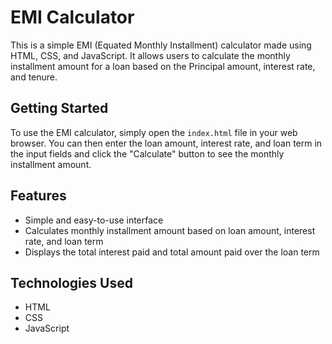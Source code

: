 # EMI Calculator

This is a simple EMI (Equated Monthly Installment) calculator made using HTML, CSS, and JavaScript. It allows users to calculate the monthly installment amount for a loan based on the Principal amount, interest rate, and tenure.

## Getting Started

To use the EMI calculator, simply open the `index.html` file in your web browser. You can then enter the loan amount, interest rate, and loan term in the input fields and click the "Calculate" button to see the monthly installment amount.

## Features

- Simple and easy-to-use interface
- Calculates monthly installment amount based on loan amount, interest rate, and loan term
- Displays the total interest paid and total amount paid over the loan term

## Technologies Used

- HTML
- CSS
- JavaScript
